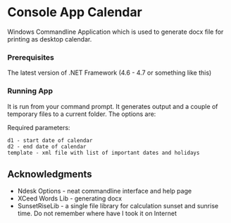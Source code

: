 # Console App Calendar

Windows Commandline Application which is used to generate docx file for printing as desktop calendar.

### Prerequisites

The latest version of .NET Framework (4.6 - 4.7 or something like this)

### Running App

It is run from your command prompt. It generates output and a couple of temporary files to a current folder. The options are:

Required parameters:

```
d1 - start date of calendar
d2 - end date of calendar
template - xml file with list of important dates and holidays
```

## Acknowledgments

* Ndesk Options - neat commandline interface and help page
* XCeed Words Lib - generating docx 
* SunsetRiseLib - a single file library for calculation sunset and sunrise time. Do not remember where have I took it on Internet
